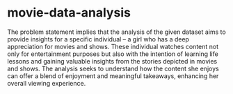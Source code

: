 # movie-data-analysis
The problem statement implies that the analysis of the given dataset aims to provide insights for a specific individual – a girl who has a deep appreciation for movies and shows. These individual watches content not only for entertainment purposes but also with the intention of learning life lessons and gaining valuable insights from the stories depicted in movies and shows. The analysis seeks to understand how the content she enjoys can offer a blend of enjoyment and meaningful takeaways, enhancing her overall viewing experience.
